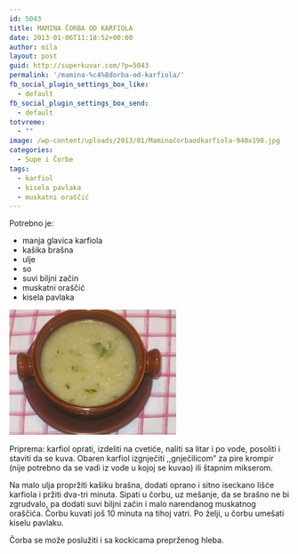```yaml
---
id: 5043
title: MAMINA ČORBA OD KARFIOLA
date: 2013-01-06T11:18:52+00:00
author: mila
layout: post
guid: http://superkuvar.com/?p=5043
permalink: '/mamina-%c4%8dorba-od-karfiola/'
fb_social_plugin_settings_box_like:
  - default
fb_social_plugin_settings_box_send:
  - default
totvreme:
  - ""
image: /wp-content/uploads/2013/01/Maminačorbaodkarfiola-940x198.jpg
categories:
  - Supe i Čorbe
tags:
  - karfiol
  - kisela pavlaka
  - muskatni oraščić
---
```

Potrebno je:

  * manja glavica karfiola
  * kašika brašna
  * ulje
  * so
  * suvi biljni začin
  * muskatni oraščić
  * kisela pavlaka

<img class="alignnone size-medium wp-image-5044" src="/wp-content/uploads/2013/01/Maminačorbaodkarfiola-300x225.jpg" alt="Maminačorbaodkarfiola" width="300" height="225" /> 

Priprema: karfiol oprati, izdeliti na cvetiće, naliti sa litar i po vode, posoliti i staviti da se kuva. Obaren karfiol izgnječiti ,,gnječilicom&#8221; za pire krompir (nije potrebno da se vadi iz vode u kojoj se kuvao) ili štapnim mikserom.

Na malo ulja propržiti kašiku brašna, dodati oprano i sitno iseckano lišće karfiola i pržiti dva-tri minuta. Sipati u čorbu, uz mešanje, da se brašno ne bi zgrudvalo, pa dodati suvi biljni začin i malo narendanog muskatnog oraščića. Čorbu kuvati još 10 minuta na tihoj vatri. Po želji, u čorbu umešati kiselu pavlaku.

Čorba se može poslužiti i sa kockicama preprženog hleba.